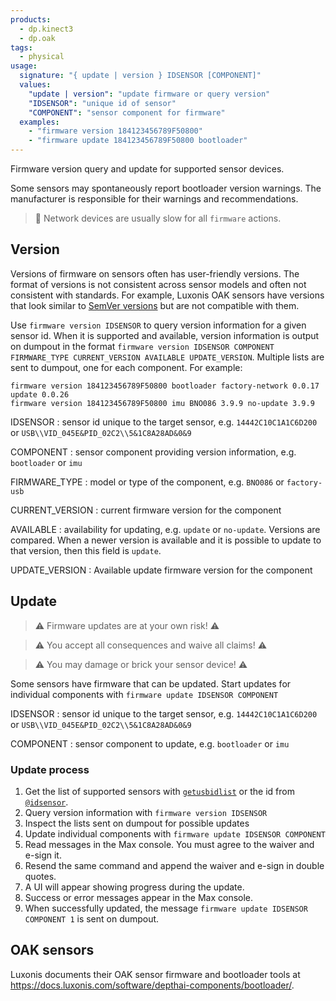 ```yaml
---
products:
  - dp.kinect3
  - dp.oak
tags:
  - physical
usage:
  signature: "{ update | version } IDSENSOR [COMPONENT]"
  values:
    "update | version": "update firmware or query version"
    "IDSENSOR": "unique id of sensor"
    "COMPONENT": "sensor component for firmware"
  examples:
    - "firmware version 184123456789F50800"
    - "firmware update 184123456789F50800 bootloader"
---
```


Firmware version query and update for supported sensor devices.

Some sensors may spontaneously report bootloader version warnings.
The manufacturer is responsible for their warnings and recommendations.

> 📝 Network devices are usually slow for all `firmware` actions.

## Version

Versions of firmware on sensors often has user-friendly versions. The format of versions
is not consistent across sensor models and often not consistent with standards.
For example, Luxonis OAK sensors have versions that look similar
to [SemVer versions](https://semver.org/) but are not compatible with them.

Use `firmware version IDSENSOR` to query version information for a given sensor id.
When it is supported and available, version information is output on dumpout in the
format `firmware version IDSENSOR COMPONENT FIRMWARE_TYPE CURRENT_VERSION AVAILABLE UPDATE_VERSION`.
Multiple lists are sent to dumpout, one for each component. For example:
```
firmware version 184123456789F50800 bootloader factory-network 0.0.17 update 0.0.26
firmware version 184123456789F50800 imu BNO086 3.9.9 no-update 3.9.9
```

IDSENSOR
: sensor id unique to the target sensor, e.g. `14442C10C1A1C6D200` or `USB\\VID_045E&PID_02C2\\5&1C8A28AD&0&9`

COMPONENT
: sensor component providing version information, e.g. `bootloader` or `imu`

FIRMWARE_TYPE
: model or type of the component, e.g. `BNO086` or `factory-usb`

CURRENT_VERSION
: current firmware version for the component

AVAILABLE
: availability for updating, e.g. `update` or `no-update`. Versions are
  compared. When a newer version is available and it is possible to update
  to that version, then this field is `update`.

UPDATE_VERSION
: Available update firmware version for the component

## Update

> ⚠️ Firmware updates are at your own risk! ⚠️

> ⚠️ You accept all consequences and waive all claims! ⚠️

> ⚠️ You may damage or brick your sensor device! ⚠️

Some sensors have firmware that can be updated.
Start updates for individual components with `firmware update IDSENSOR COMPONENT`

IDSENSOR
: sensor id unique to the target sensor, e.g. `14442C10C1A1C6D200` or `USB\\VID_045E&PID_02C2\\5&1C8A28AD&0&9`

COMPONENT
: sensor component to update, e.g. `bootloader` or `imu`

### Update process

1. Get the list of supported sensors with [`getusbidlist`](../methods/getusbidlist.md)
   or the id from [`@idsensor`](../attributes/idsensor.md).
2. Query version information with `firmware version IDSENSOR`
3. Inspect the lists sent on dumpout for possible updates
4. Update individual components with `firmware update IDSENSOR COMPONENT`
5. Read messages in the Max console. You must agree to the waiver and e-sign it.
6. Resend the same command and append the waiver and e-sign in double quotes.
7. A UI will appear showing progress during the update.
8. Success or error messages appear in the Max console.
9. When successfully updated, the message `firmware update IDSENSOR COMPONENT 1` is sent
   on dumpout.

## OAK sensors

Luxonis documents their OAK sensor firmware and bootloader tools at
<https://docs.luxonis.com/software/depthai-components/bootloader/>.
